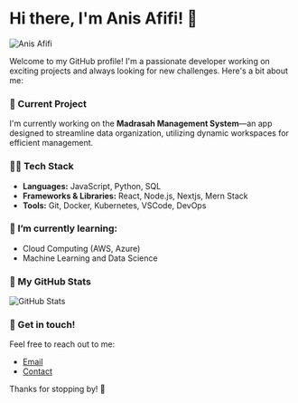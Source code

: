 # Hi there, I'm Anis Afifi! 👋

![Anis Afifi](https://cms.anisafifi.com/assets/870a3788-57bc-4916-ad9d-fe513af5ff16)

Welcome to my GitHub profile! I'm a passionate developer working on exciting projects and always looking for new challenges. Here's a bit about me:

### 🚀 Current Project
I'm currently working on the **Madrasah Management System**—an app designed to streamline data organization, utilizing dynamic workspaces for efficient management.

### 🧑‍💻 Tech Stack
- **Languages:** JavaScript, Python, SQL
- **Frameworks & Libraries:** React, Node.js, Nextjs, Mern Stack
- **Tools:** Git, Docker, Kubernetes, VSCode, DevOps

### 🌱 I’m currently learning:
- Cloud Computing (AWS, Azure)
- Machine Learning and Data Science

### 🔧 My GitHub Stats
![GitHub Stats](https://github-readme-stats.vercel.app/api?username=anisafifi&show_icons=true&hide_title=true&count_private=true&hide=prs)

### 💬 Get in touch!
Feel free to reach out to me:
- [Email](mailto:anis@afifi.pro)
- [Contact](https://anis.cc/vcard)

Thanks for stopping by! 🌟
